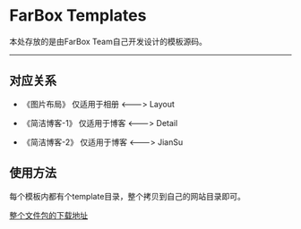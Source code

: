 # FarBox Templates

本处存放的是由FarBox Team自己开发设计的模板源码。

- - - - - - - - - - - - - - - - - - - - - -


## 对应关系

-   《图片布局》 仅适用于相册  <---> Layout

-   《简洁博客-1》 仅适用于博客  <--->   Detail

-   《简洁博客-2》 仅适用于博客  <---> JianSu


## 使用方法

每个模板内都有个template目录，整个拷贝到自己的网站目录即可。

[整个文件包的下载地址](https://github.com/hepochen/farbox-templates/archive/master.zip)